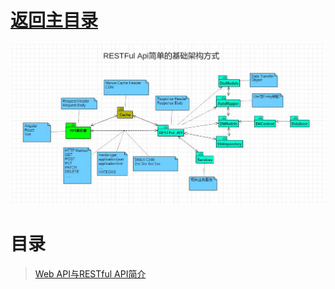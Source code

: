 # [返回主目录](https://github.com/smallprogram/Knowledge-And-Demo)<!-- omit in toc --> 

![image](image/RESTFul.jpg)

# 目录

> [Web API与RESTful API简介](01.01%20WebAPI与RESTful%20API.md)

